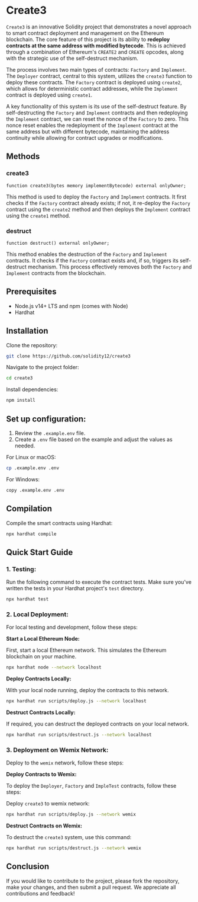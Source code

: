 # Create3

`Create3` is an innovative Solidity project that demonstrates a novel approach to smart contract deployment and management on the Ethereum blockchain. The core feature of this project is its ability to **redeploy contracts at the same address with modified bytecode**. This is achieved through a combination of Ethereum's `CREATE2` and `CREATE` opcodes, along with the strategic use of the self-destruct mechanism.

The process involves two main types of contracts: `Factory` and `Implement`. The `Deployer` contract, central to this system, utilizes the `create3` function to deploy these contracts. The `Factory` contract is deployed using `create2`, which allows for deterministic contract addresses, while the `Implement` contract is deployed using `create1`.

A key functionality of this system is its use of the self-destruct feature. By self-destructing the `Factory` and `Implement` contracts and then redeploying the `Implement` contract, we can reset the nonce of the `Factory` to zero. This nonce reset enables the redeployment of the `Implement` contract at the same address but with different bytecode, maintaining the address continuity while allowing for contract upgrades or modifications.

## Methods

### create3

```solidity
function create3(bytes memory implementBytecode) external onlyOwner;
```

This method is used to deploy the `Factory` and `Implement` contracts. It first checks if the `Factory` contract already exists; if not, it re-deploy the `Factory` contract using the `create2` method and then deploys the `Implement` contract using the `create1` method.

### destruct

```solidity
function destruct() external onlyOwner;
```

This method enables the destruction of the `Factory` and `Implement` contracts. It checks if the `Factory` contract exists and, if so, triggers its self-destruct mechanism. This process effectively removes both the `Factory` and `Implement` contracts from the blockchain.

## Prerequisites

- Node.js v14+ LTS and npm (comes with Node)
- Hardhat

## Installation

Clone the repository:

```bash
git clone https://github.com/solidity12/create3
```

Navigate to the project folder:

```bash
cd create3
```

Install dependencies:

```bash
npm install
```

## Set up configuration:

1. Review the `.example.env` file.
2. Create a `.env` file based on the example and adjust the values as needed.

For Linux or macOS:

```bash
cp .example.env .env
```

For Windows:

```bash
copy .example.env .env
```

## Compilation

Compile the smart contracts using Hardhat:

```bash
npx hardhat compile
```

## Quick Start Guide

### 1. Testing:

Run the following command to execute the contract tests. Make sure you've written the tests in your Hardhat project's `test` directory.

```bash
npx hardhat test
```

### 2. Local Deployment:

For local testing and development, follow these steps:

**Start a Local Ethereum Node:**

First, start a local Ethereum network. This simulates the Ethereum blockchain on your machine.

```bash
npx hardhat node --network localhost
```

**Deploy Contracts Locally:**

With your local node running, deploy the contracts to this network.

```bash
npx hardhat run scripts/deploy.js --network localhost
```

**Destruct Contracts Locally:**

If required, you can destruct the deployed contracts on your local network.

```bash
npx hardhat run scripts/destruct.js --network localhost
```

### 3. Deployment on Wemix Network:

Deploy to the `wemix` network, follow these steps:

**Deploy Contracts to Wemix:**

To deploy the `Deployer`, `Factory` and `ImpleTest` contracts, follow these steps:

Deploy `create3` to wemix network:

```bash
npx hardhat run scripts/deploy.js --network wemix
```

**Destruct Contracts on Wemix:**

To destruct the `create3` system, use this command:

```bash
npx hardhat run scripts/destruct.js --network wemix
```

## Conclusion

If you would like to contribute to the project, please fork the repository, make your changes, and then submit a pull request. We appreciate all contributions and feedback!

